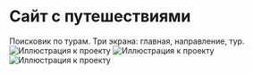 # Сайт с путешествиями
Поисковик по турам. Три экрана: главная, направление, тур.
![Иллюстрация к проекту](https://thumb.tildacdn.com/tild3538-3431-4135-a531-333538373330/-/resize/860x/-/format/webp/__2019-12-08__53704.png)
![Иллюстрация к проекту](https://thumb.tildacdn.com/tild3135-3533-4563-a536-646137646531/-/resize/860x/-/format/webp/__2019-12-08__55647.png)
![Иллюстрация к проекту](https://thumb.tildacdn.com/tild6531-6337-4337-b631-656362613131/-/resize/860x/-/format/webp/__2019-12-08__55656.png)
